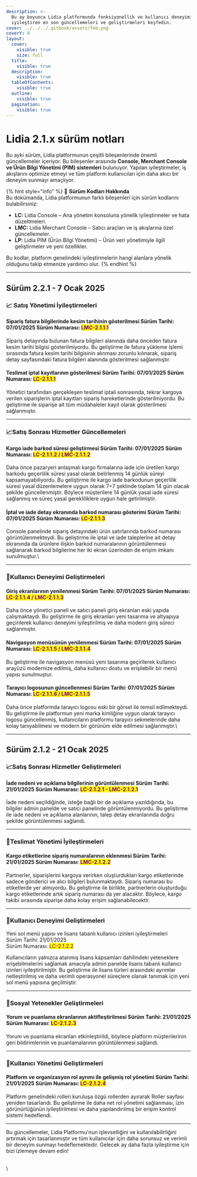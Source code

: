 ```yaml
---
description: >-
  Bu ay boyunca Lidia platformunda fonksiyonellik ve kullanıcı deneyimini
  iyileştiren en son güncellemeleri ve geliştirmeleri keşfedin.
cover: ../../../.gitbook/assets/feb.png
coverY: 0
layout:
  cover:
    visible: true
    size: full
  title:
    visible: true
  description:
    visible: true
  tableOfContents:
    visible: true
  outline:
    visible: true
  pagination:
    visible: true
---
```


# Lidia 2.1.x sürüm notları

Bu ayki sürüm, Lidia platformunun çeşitli bileşenlerinde önemli güncellemeler içeriyor. Bu bileşenler arasında **Console, Merchant Console ve Ürün Bilgi Yönetimi (PIM) sistemleri** bulunuyor. Yapılan iyileştirmeler, iş akışlarını optimize etmeyi ve tüm platform kullanıcıları için daha akıcı bir deneyim sunmayı amaçlıyor.

{% hint style="info" %}
🔎 **Sürüm Kodları Hakkında**\
Bu dokümanda, Lidia platformunun farklı bileşenleri için sürüm kodlarını bulabilirsiniz:

* **LC:** Lidia Console – Ana yönetim konsoluna yönelik iyileştirmeler ve hata düzeltmeleri.
* **LMC:** Lidia Merchant Console – Satıcı araçları ve iş akışlarına özel güncellemeler.
* **LP:** Lidia PIM (Ürün Bilgi Yönetimi) – Ürün veri yönetimiyle ilgili geliştirmeler ve yeni özellikler.

Bu kodlar, platform genelindeki iyileştirmelerin hangi alanlara yönelik olduğunu takip etmenize yardımcı olur.
{% endhint %}

***

## **Sürüm 2.2.1 - 7 Ocak 2025**

### 📈 **Satış Yönetimi İyileştirmeleri** <a href="#satis-yonetimi-iyilestirmeleri" id="satis-yonetimi-iyilestirmeleri"></a>

#### Sipariş fatura bilgilerinde kesim tarihinin gösterilmesi Sürüm Tarihi: 07/01/2025 Sürüm Numarası: <mark style="color:purple;">LMC-2.1.1.1</mark>

Sipariş detayında bulunan fatura bilgileri alanında daha önceden fatura kesim tarihi bilgisi gösterilmiyordu. Bu geliştirme ile fatura yükleme işlemi sırasında fatura kesim tarihi bilgisinin alınması zorunlu kılınarak, sipariş detay sayfasındaki fatura bilgileri alanında gösterilmesi sağlanmıştır.

#### Teslimat iptal kayıtlarının gösterilmesi Sürüm Tarihi: 07/01/2025 Sürüm Numarası: <mark style="color:purple;">LC-2.1.1.1</mark>

Yönetici tarafından gerçekleşen teslimat iptali sonrasında, tekrar kargoya verilen siparişlerin iptal kayıtları sipariş hareketlerinde gösterilmiyordu. Bu geliştirme ile siparişe ait tüm müdahaleler kayıt olarak gösterilmesi sağlanmıştır.

***

### 📈Satış Sonrası Hizmetler Güncellemeleri

#### Kargo iade barkod süresi geliştirmesi Sürüm Tarihi: 07/01/2025 Sürüm Numarası: <mark style="color:purple;">LC-2.1.1.2 / LMC-2.1.1.2</mark>

Daha önce pazaryeri anlaşmalı kargo firmalarına iade için üretilen kargo barkodu geçerlilik süresi yasal olarak belirlenmiş 14 günlük süreyi kapsamayabiliyordu. Bu geliştirme ile kargo iade barkodunun geçerlilik süresi yasal düzenlemelere uygun olarak 7+7 şeklinde toplam 14 gün olacak şekilde güncellenmiştir. Böylece müşterilere 14 günlük yasal iade süresi sağlanmış ve süreç yasal gerekliliklere uygun hale getirilmiştir.

#### İptal ve iade detay ekranında barkod numarası gösterimi Sürüm Tarihi: 07/01/2025 Sürüm Numarası: <mark style="color:purple;">LC-2.1.1.3</mark> 

Console panelinde sipariş detayındaki ürün satırlarında barkod numarası görüntülenmekteydi. Bu geliştirme ile iptal ve iade taleplerine ait detay ekranında da ürünlere ilişkin barkod numaralarının görüntülenmesi sağlanarak barkod bilgilerine her iki ekran üzerinden de erişim imkanı sunulmuştur.\


***

### 🌟Kullanıcı Deneyimi Geliştirmeleri

#### Giriş ekranlarının yenilenmesi Sürüm Tarihi: 07/01/2025 Sürüm Numarası: <mark style="color:purple;">LC-2.1.1.4 / LMC-2.1.1.3</mark>

Daha önce yönetici paneli ve satıcı paneli giriş ekranları eski yapıda çalışmaktaydı. Bu geliştirme ile giriş ekranları yeni tasarıma ve altyapıya geçirilerek kullanıcı deneyimi iyileştirilmiş ve daha modern giriş süreci sağlanmıştır.

#### Navigasyon menüsünün yenilenmesi Sürüm Tarihi: 07/01/2025 Sürüm Numarası: <mark style="color:purple;">LC-2.1.1.5 / LMC-2.1.1.4</mark>

Bu geliştirme ile navigasyon menüsü yeni tasarıma geçirilerek kullanıcı arayüzü modernize edilmiş, daha kullanıcı dostu ve erişilebilir bir menü yapısı sunulmuştur.

#### Tarayıcı logosunun güncellenmesi Sürüm Tarihi: 07/01/2025 Sürüm Numarası: <mark style="color:purple;">LC-2.1.1.6 / LMC-2.1.1.5</mark>

Daha önce platformda tarayıcı logosu eski bir görsel ile temsil edilmekteydi. Bu geliştirme ile platformun yeni marka kimliğine uygun olarak tarayıcı logosu güncellenmiş, kullanıcıların platformu tarayıcı sekmelerinde daha kolay tanıyabilmesi ve modern bir görünüm elde edilmesi sağlanmıştır.\


***

## **Sürüm 2.1.2 -** 21 Ocak 2025

### 📈Satış Sonrası Hizmetler Geliştirmeleri

#### İade nedeni ve açıklama bilgilerinin görüntülenmesi Sürüm Tarihi: 21/01/2025 Sürüm Numarası: <mark style="color:purple;">LC-2.1.2.1 - LMC-2.1.2.1</mark>

İade nedeni seçildiğinde, isteğe bağlı bir de açıklama yazıldığında, bu bilgiler admin panelde ve satıcı panelinde görüntülenmiyordu. Bu geliştirme ile iade nedeni ve açıklama alanlarının, talep detay ekranlarında doğru şekilde görüntülenmesi sağlandı.

***

### 🚚Teslimat Yönetimi İyileştirmeleri

#### Kargo etiketlerine sipariş numaralarının eklenmesi Sürüm Tarihi: 21/01/2025 Sürüm Numarası: <mark style="color:purple;">LMC-2.1.2.2</mark>

Partnerler, siparişlerini kargoya verirken oluşturdukları kargo etiketlerinde sadece gönderici ve alıcı bilgileri bulunmaktaydı. Sipariş numarası bu etiketlerde yer almıyordu. Bu geliştirme ile birlikte, partnerlerin oluşturduğu kargo etiketlerinde artık sipariş numarası da yer alacaktır. Böylece, kargo takibi sırasında siparişe daha kolay erişim sağlanabilecektir.

***

### 🌟Kullanıcı Deneyimi Geliştirmeleri

Yeni sol menü yapısı ve lisans tabanlı kullanıcı izinleri iyileştirmeleri\
Sürüm Tarihi: 21/01/2025\
Sürüm Numarası: <mark style="color:purple;">LC-2.1.2.2</mark>

Kullanıcıların yalnızca atanmış lisans kapsamları dahilindeki yeteneklere erişebilmelerini sağlamak amacıyla admin panelde lisans tabanlı kullanıcı izinleri iyileştirilmiştir. Bu geliştirme ile lisans türleri arasındaki ayrımlar netleştirilmiş ve daha verimli operasyonel süreçlere olanak tanımak için yeni sol menü yapısına geçilmiştir.

***

### 💬Sosyal Yetenekler Geliştirmeleri

#### Yorum ve puanlama ekranlarının aktifleştirilmesi Sürüm Tarihi: 21/01/2025 Sürüm Numarası: <mark style="color:purple;">LC-2.1.2.3</mark>

Yorum ve puanlama ekranları etkinleştirildi, böylece platform müşterilerinin geri bildirimlerinin ve puanlamalarının görüntülenmesi sağlandı.

***

### 👥Kullanıcı Yönetimi Geliştirmeleri

#### Platform ve organizasyon rol ayrımı ile gelişmiş rol yönetimi Sürüm Tarihi: 21/01/2025 Sürüm Numarası: <mark style="color:purple;">LC-2.1.2.4</mark>&#x20;

Platform genelindeki rolleri kuruluşa özgü rollerden ayırarak Roller sayfası yeniden tasarlandı. Bu geliştirme ile daha net rol yönetimi sağlanması, izin görünürlüğünün iyileştirilmesi ve daha yapılandırılmış bir erişim kontrol sistemi hedeflendi.



***

Bu güncellemeler, Lidia Platformu'nun işlevselliğini ve kullanılabilirliğini artırmak için tasarlanmıştır ve tüm kullanıcılar için daha sorunsuz ve verimli bir deneyim sunmayı hedeflemektedir. Gelecek ay daha fazla iyileştirme için bizi izlemeye devam edin!



\
\
